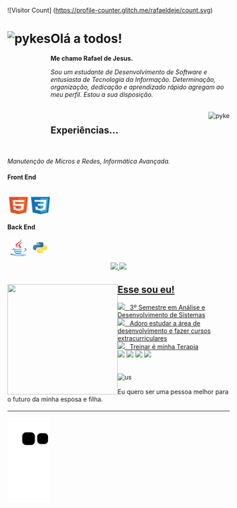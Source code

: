  
  ![Visitor Count] (https://profile-counter.glitch.me/rafaeldeje/count.svg)

<div style="text-align: right">
</div>

# Olá a todos! <a href="https://www.linkedin.com/in/rafaeldeje"><img align="left" alt="pykes" height="250" src="https://user-images.githubusercontent.com/102198489/190265503-11b669c5-a727-4ee9-9a3b-87d7c8e031a3.png"></a>
**Me chamo Rafael de Jesus.**

*Sou um estudante de Desenvolvimento de Software e entusiasta de Tecnologia da Informação. Determinação, organização, dedicação e aprendizado rápido agregam ao meu perfil. Estou a sua disposição.*<br/>

<br />

<img align= "right" alt="pyke" height="250" src="https://user-images.githubusercontent.com/102198489/190267899-1f97dd63-46ba-41be-9cb8-51a4aaecb4ee.png">

## Experiências... 
<br />

*Manutenção de Micros e Redes, Informática Avançada.*</a><br/>
#### Front End 
<p>
</br> <img align="center" alt="rafaeldeje-HTML" title="HTML 5" height="40" width="50" src="https://raw.githubusercontent.com/devicons/devicon/master/icons/html5/html5-original.svg"></a><img align="center" alt="rafaeldeje-CSS" title="CSS 3" height="40" width="50" src="https://raw.githubusercontent.com/devicons/devicon/master/icons/css3/css3-original.svg"><br/>
</p>

#### Back End
<p>
<img align="center" alt="rafaeldeje-java" title="Java" height="40" width="50" src="https://raw.githubusercontent.com/devicons/devicon/master/icons/java/java-original.svg"> <img align="center" alt="rafaeldeje-Python" height="30" width="40" src="https://raw.githubusercontent.com/devicons/devicon/master/icons/python/python-original.svg"><br/>
</p>  
  
<div align="center">
  <a href="https://github.com/rafaeldeje">
   
  <img height="180em" src="https://github-readme-stats.vercel.app/api?username=rafaeldeje&show_icons=true&theme=radical&include_all_commits=true&count_private=true"/>
  <img height="180em" src="https://github-readme-stats.vercel.app/api/top-langs/?username=rafaeldeje&layout=compact&langs_count=7&theme=radical"/>
    </div>
  
 
 ## Esse sou eu! <img align="left" width="250" width="250" height="250" src="https://user-images.githubusercontent.com/102198489/190268521-bf879930-0270-4f99-a5e3-680c44db959a.png">
<p>
  <img src="https://img.icons8.com/color/48/000000/graduation-cap.png" height="40px"/> 
  &nbsp;
  <label>
   3º Semestre em Análise e Desenvolvimento de Sistemas
   <label/>
  <br />
    
  <img src="https://img.icons8.com/color/48/000000/open-book--v2.png" height="40px"/> 
  &nbsp;
  <label>
  Adoro estudar a área de desenvolvimento e fazer cursos extracurriculares
  <label/>
  <br />
    
  <img src="https://user-images.githubusercontent.com/102198489/190271177-dd45658e-8647-4418-85b4-03de9aa45c03.png" height="50px"/> 
  &nbsp;
  <label>
  Treinar é minha Terapia
  <label/>
  <br />
 <a href="https://www.linkedin.com/in/rafaeldeje/"><img src="https://img.shields.io/badge/LinkedIn-0077B5?style=for-the-badge&logo=linkedin&logoColor=white"></a>
 <a href="mailto:dejerafa@gmail.com"><img src="https://img.shields.io/badge/Gmail-D14836?style=for-the-badge&logo=gmail&logoColor=white"></a>
 <a href="wa.me/5585989935100"><img src="https://img.shields.io/badge/WhatsApp-25D366?style=for-the-badge&logo=whatsapp&logoColor=white"></a>
 <a href="https://instagram.com/rafaeldeje" target="_blank"><img src="https://img.shields.io/badge/-Instagram-%23E4405F?style=for-the-badge&logo=instagram&logoColor=white"></a>
 
</p>



  
 <p>
 <br /><img align="center" alt="us" height="450"  width="450" src="https://user-images.githubusercontent.com/102198489/190278597-5a2e163f-baaa-4022-ad9e-4cf58f835909.png">
<label><sub>
    
   Eu quero ser uma pessoa melhor para o futuro da minha esposa e filha. 
 <label/>
    <sub/>
   </p>
 
  </div> 
 
       
 
  <hr>  
  
  <div> 
  
  ![Snake animation](https://github.com/rafaeldeje/rafaeldeje/blob/output/github-contribution-grid-snake.svg)
 
</div>
